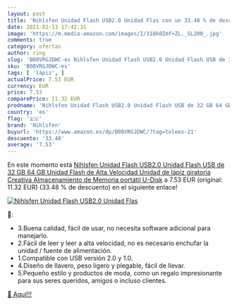 ```yaml
---
layout: post
title: 'Nihlsfen Unidad Flash USB2.0 Unidad Flas con un 33.48 % de descuento'
date: 2021-02-13 17:42:31
image: 'https://m.media-amazon.com/images/I/318k0Zmf+ZL._SL200_.jpg'
comments: true
category: ofertas
author: ring
slug: 'B08VRGJDWC-es Nihlsfen Unidad Flash USB2.0 Unidad Flash USB de 32 GB 64...'
sku: 'B08VRGJDWC-es'
tags: [ 'lápiz', ]
actualPrice: 7.53 EUR
currency: EUR
price: 7.53
comparePrice: 11.32 EUR
prodname: 'Nihlsfen Unidad Flash USB2.0 Unidad Flash USB de 32 GB 64 GB Unidad Flash de Alta Velocidad Unidad de lápiz giratoria Creativa Almacenamiento de Memoria portátil U-Disk'
country: 'es'
flag: '🇪🇸'
brand: 'Nihlsfen'
buyurl: 'https://www.amazon.es/dp/B08VRGJDWC/?tag=tolees-21'
descuento: '33.48'
average: '7.53'
---
```


En este momento está [Nihlsfen Unidad Flash USB2.0 Unidad Flash USB de 32 GB 64 GB Unidad Flash de Alta Velocidad Unidad de lápiz giratoria Creativa Almacenamiento de Memoria portátil U-Disk](https://www.amazon.es/dp/B08VRGJDWC/?tag=tolees-21) a 7.53 EUR (original: 11.32 EUR) (33.48 %  de descuento) en el siguiente enlace!

[![Nihlsfen Unidad Flash USB2.0 Unidad Flas](https://m.media-amazon.com/images/I/318k0Zmf+ZL._SL200_.jpg)](https://www.amazon.es/dp/B08VRGJDWC/?tag=tolees-21)

🔎:

- 3.Buena calidad, fácil de usar, no necesita software adicional para manejarlo.
- 2.Fácil de leer y leer a alta velocidad, no es necesario enchufar la unidad / fuente de alimentación.
- 1.Compatible con USB versión 2.0 y 1.0.
- 4.Diseño de llavero, peso ligero y plegable, fácil de llevar.
- 5.Pequeño estilo y productos de moda, como un regalo impresionante para sus seres queridos, amigos o incluso clientes.

[🛒 Aquí!!!](https://www.amazon.es/dp/B08VRGJDWC/?tag=tolees-21)
